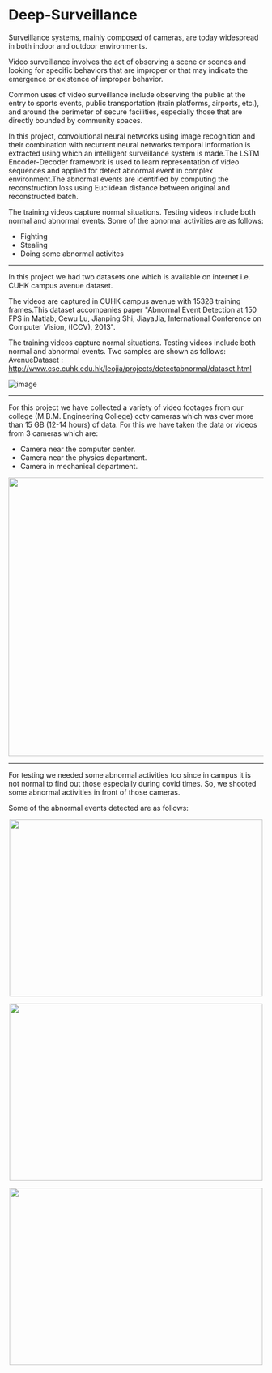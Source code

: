 # Deep-Surveillance

Surveillance systems, mainly composed of cameras, are today widespread in both indoor and outdoor environments.

Video surveillance involves the act of observing a scene or scenes and looking for specific behaviors that are improper or that may indicate the emergence or existence of improper behavior.

Common uses of video surveillance include observing the public at the entry to sports events, public transportation (train platforms, airports, etc.), and around the perimeter of secure facilities, especially those that are directly bounded by community spaces.

In this project, convolutional neural networks using image recognition and their combination with recurrent neural networks temporal information is extracted using which an intelligent surveillance system is made.The LSTM Encoder-Decoder framework is used to learn representation of video sequences and applied for detect abnormal event in complex environment.The abnormal events are identified by computing the reconstruction loss using Euclidean distance between original and reconstructed batch.

The training videos capture normal situations. Testing videos include both normal and abnormal events. Some of the abnormal activities are as follows:

- Fighting
- Stealing
- Doing some abnormal activites

---

In this project we had two datasets one which is available on internet i.e. CUHK campus avenue 
dataset.

The videos are captured in CUHK campus avenue with 15328 training frames.This dataset accompanies paper "Abnormal Event Detection at 150 FPS in Matlab, Cewu Lu, Jianping Shi, JiayaJia, International Conference on Computer Vision, (ICCV), 2013".

The training videos capture normal situations. Testing videos include both normal and abnormal events. Two samples are shown as follows:
AvenueDataset : http://www.cse.cuhk.edu.hk/leojia/projects/detectabnormal/dataset.html

![image](https://user-images.githubusercontent.com/37743343/179402667-ef8c2f2f-7d72-4294-8c0c-f2094e4aa629.png)

---

For this project we have collected a variety of video footages from our college (M.B.M. Engineering College) cctv cameras which was over more than 15 GB (12-14 hours) of data. For this we have taken the data or videos from 3 cameras which are:
- Camera near the computer center.
- Camera near the physics department.
- Camera in mechanical department.

<p align="center">
  <img width="650" height="550" src="https://user-images.githubusercontent.com/37743343/179403055-7f6ea75d-d06a-463c-9361-0d7d494cfa55.png">
</p>

---

For testing we needed some abnormal activities too since in campus it is not normal to find out those especially during covid times. So, we shooted some abnormal activities in front of those cameras.

Some of the abnormal events detected are as follows:

<p align="center">
  <img width="500" height="350" src="https://user-images.githubusercontent.com/37743343/179403348-cf3bc8d7-5264-45bb-a51c-2d0b2b747c0b.png">
</p>

<p align="center">
  <img width="500" height="350" src="https://user-images.githubusercontent.com/37743343/179403604-f1dceeeb-448b-4477-8105-17715df99ece.png">
</p>

<p align="center">
  <img width="500" height="350" src="https://user-images.githubusercontent.com/37743343/179403608-b6467b41-e975-4130-8db7-02e619bfa1e2.png">
</p>



